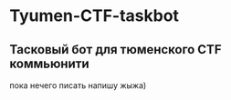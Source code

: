 # Tyumen-CTF-taskbot

## Тасковый бот для тюменского CTF коммьюнити

пока нечего писать напишу жыжа)